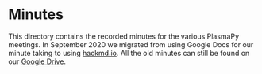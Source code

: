 # Minutes

This directory contains the recorded minutes for the various PlasmaPy meetings.  In
September 2020 we migrated from using Google Docs for our minute taking to using
[hackmd.io](https://hackmd.io/team/plasmapy).  All the old minutes can still be found
on our 
[Google Drive](https://drive.google.com/drive/folders/0ByPG8nie6fTPV1FQUEkzMTgtRTg?usp=sharing).
